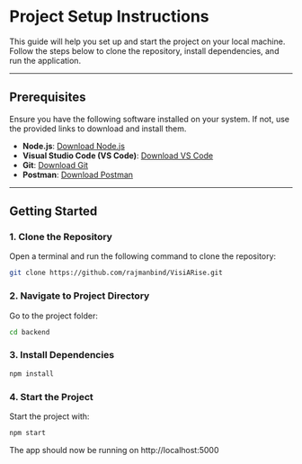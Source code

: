 # Project Setup Instructions

This guide will help you set up and start the project on your local machine. Follow the steps below to clone the repository, install dependencies, and run the application.

---

## Prerequisites

Ensure you have the following software installed on your system. If not, use the provided links to download and install them.

- **Node.js**: [Download Node.js](https://nodejs.org/en/download/package-manager)
- **Visual Studio Code (VS Code)**: [Download VS Code](https://code.visualstudio.com/download)
- **Git**: [Download Git](https://git-scm.com/downloads)
- **Postman**: [Download Postman](https://www.postman.com/downloads/)

---

## Getting Started

### 1. Clone the Repository

Open a terminal and run the following command to clone the repository:

```bash
git clone https://github.com/rajmanbind/VisiARise.git

```
### 2. Navigate to Project Directory 
Go to the project folder: 
```bash
cd backend
```
### 3. Install Dependencies

```bash
npm install
```
### 4. Start the Project
Start the project with:
```bash
npm start
```


The app should now be running on http://localhost:5000














